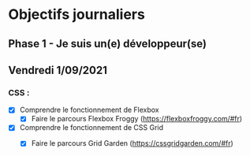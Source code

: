 # Objectifs journaliers

## Phase 1 - Je suis un(e) développeur(se)

## Vendredi 1/09/2021

### CSS : 
  * [x] Comprendre le fonctionnement de Flexbox
    * [x] Faire le parcours Flexbox Froggy (https://flexboxfroggy.com/#fr)
  * [x] Comprendre le fonctionnement de CSS Grid
    * [x] Faire le parcours Grid Garden (https://cssgridgarden.com/#fr)






